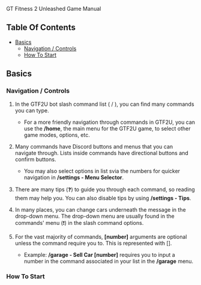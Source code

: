 GT Fitness 2 Unleashed Game Manual

## __Table Of Contents__
- [Basics](#Basics)
  - [Navigation / Controls](#Navigation-/-Controls)
  - [How To Start](#How-To-Start)

## Basics
### Navigation / Controls
1. In the GTF2U bot slash command list ( / ), you can find many commands you can type.
   - For a more friendly navigation through commands in GTF2U, you can use the **/home**, the main menu for the GTF2U game, to select other game modes, options, etc.

2. Many commands have Discord buttons and menus that you can navigate through. Lists inside commands have directional buttons and confirm buttons.
   - You may also select options in list svia the numbers for quicker navigation in **/settings - Menu Selector**.

3. There are many tips (❓) to guide you through each command, so reading them may help you. You can also disable tips by using **/settings - Tips**.

4. In many places, you can change cars underneath the message in the drop-down menu. The drop-down menu are usually found in the commands' menu (❗) in the slash command options.

5. For the vast majority of commands, **[number]** arguments are optional unless the command require you to. This is represented with [].
   - Example: **/garage - Sell Car [number]** requires you to input a number in the command associated in your list in the **/garage** menu.
### How To Start
